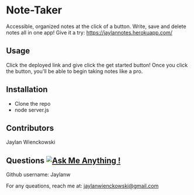 # Note-Taker
  Accessible, organized notes at the click of a button. Write, save and delete notes all in one app!
  Give it a try:
  https://jaylannotes.herokuapp.com/
  
  
## Usage
Click the deployed link and give click the get started button! Once you click the button, you'll be able to begin taking notes like a pro.

## Installation 
- Clone the repo
- node server.js
      
## Contributors
  Jaylan Wienckowski
 
  
  
## Questions   [![Ask Me Anything !](https://img.shields.io/badge/Ask%20me-anything-1abc9c.svg)](https://GitHub.com/Naereen/ama)

  Github username: Jaylanw
  
  For any queations, reach me at:
  jaylanwienckowski@gmail.com

